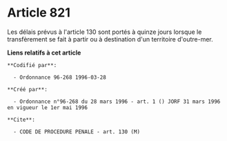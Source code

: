 # Article 821

Les délais prévus à l'article 130 sont portés à quinze jours lorsque le transfèrement se fait à partir ou à destination d'un
territoire d'outre-mer.

**Liens relatifs à cet article**

	**Codifié par**:

	  - Ordonnance 96-268 1996-03-28

	**Créé par**:

	  - Ordonnance n°96-268 du 28 mars 1996 - art. 1 () JORF 31 mars 1996 en vigueur le 1er mai 1996

	**Cite**:

	  - CODE DE PROCEDURE PENALE - art. 130 (M)
